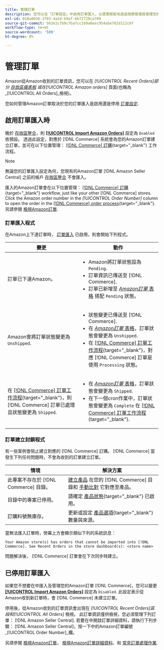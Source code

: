 ```yaml
---
title: 管理訂單
description: 您可以在「訂單設定」中啟用訂單匯入，以便更輕鬆地透過商務管理員管理您的Amazon訂單。
exl-id: 018a8936-2f03-4a2d-b9af-6b72729ca709
source-git-commit: b63e2cfb9c7ba7cc169a6eec954abe782d112c6f
workflow-type: tm+mt
source-wordcount: '509'
ht-degree: 0%

---
```


# 管理訂單

Amazon從Amazon收到的訂單資訊，您可以在 _[!UICONTROL Recent Orders]_部分 [存放區儀表板](./amazon-store-dashboard.md) 或在_[!UICONTROL Amazon orders]_ 頁面(也稱為 _[!UICONTROL All Orders]_檢視)。

您如何管理Amazon訂單取決於您的訂單匯入是啟用還是停用 [訂單設定](./order-settings.md#configure-order-settings).

## 啟用訂單匯入時

晚於 [存放區整合](./store-integration.md)，則 [**[!UICONTROL Import Amazon Orders]**](./order-settings.md#configure-order-settings) 設定為 `Enabled` 依預設。 透過此設定，對應於 [!DNL Commerce] 系統會為您的Amazon訂單建立訂單，並可在以下位置管理： [[!DNL Commerce] 訂購](https://docs.magento.com/user-guide/sales/orders.html){target="_blank"} 工作流程。

>[!NOTE]
>
>無論您的訂單匯入設定為何，您現有的Amazon訂單 [!DNL Amazon Seller Central] 之前的帳戶 [存放區整合](./store-integration.md) 不會匯入。

匯入的Amazon訂單會在以下位置管理： [[!DNL Commerce] 訂購](https://docs.magento.com/user-guide/sales/orders.html){target="_blank"} workflow, just like your other [!DNL Commerce] stores. Click the Amazon order number in the *[!UICONTROL Order Number]* column to open the order in the [[!DNL Commerce] order process](https://docs.magento.com/user-guide/sales/order-processing.html#order-view-descriptions){target="_blank"}. 另請參閱 [檢視Amazon訂單](./amazon-orders-all.md).

### 訂單匯入程式

在Amazon上下達訂單時， [訂單匯入](./order-settings.md) 已啟用，則會開始下列程式。

| 變更 | 動作 |
|---|---|
| 訂單已下達Amazon。 | <ul><li>Amazon將訂單狀態設為 `Pending`.</li><li>訂單資訊已傳送至 [!DNL Commerce].</li><li>訂單已新增至 [_Amazon訂單_ 表格](./amazon-orders-all.md) 搭配 `Pending` 狀態。</li></ul> |
| Amazon會將訂單狀態變更為 `Unshipped`. | <ul><li>狀態變更已傳送至 [!DNL Commerce].</li><li>在 [_Amazon訂單_ 表格](./amazon-orders-all.md)，訂單狀態會變更為 `Unshipped`.</li><li>在 [[!DNL Commerce] 訂單工作流程](https://docs.magento.com/user-guide/sales/orders.html){target="_blank"}，對應 [!DNL Commerce] 訂單是使用 `Processing` 狀態。</li></ul> |
| 在 [[!DNL Commerce] 訂單工作流程](https://docs.magento.com/user-guide/sales/orders.html){target="_blank"}，則 [!DNL Commerce] 訂單已處理且狀態變更為 `Shipped`. | <ul><li>在 [_Amazon訂單_ 表格](./amazon-orders-all.md)，訂單狀態會變更為 `Shipped`.</li><li>在下一個cron作業中，訂單狀態會變更為 `Complete` 在 [[!DNL Commerce] 訂單工作流程](https://docs.magento.com/user-guide/sales/orders.html){target="_blank"}.</li></ul> |

### 訂單建立封鎖程式

有一些案例會阻止建立對應的 [!DNL Commerce] 訂購。 [!DNL Commerce] 當發生下列任何問題時，不會為收到的訂單建立訂單。

| 情境 | 解決方案 |
|---|---|
| 此專案不存在於 [!DNL Commerce] 目錄。 | [建立產品](./creating-assigning-catalog-products.md) 在您的 [!DNL Commerce] 目錄和 [手動比對](./creating-assigning-catalog-products.md) 它對應至產品。 |
| 目錄中的專案已停用。 | 請確定 [產品狀態](https://docs.magento.com/user-guide/catalog/inventory-product-stock-options.html){target="_blank"} 已啟用。 |
| 訂購料號無庫存。 | 更新或設定 [產品選項](https://docs.magento.com/user-guide/catalog/inventory-product-stock-options.html){target="_blank"} 數量與來源。 |

當無法匯入訂單時，熒幕上方會顯示類似下列的系統訊息：

`Your Amazon store(s) has orders that cannot be imported into [!DNL Commerce]. See Recent Orders in the store dashboard(s): <store name>`

問題解決後， [!DNL Commerce] 訂單會在下次同步時建立。

## 已停用訂單匯入

如果您不想要在中匯入及管理您的Amazon訂單 [!DNL Commerce]，您可以變更 [**[!UICONTROL Import Amazon Orders]**](./order-settings.md#configure-order-settings) 設定為 `Disabled`. 此設定表示從Amazon收到新訂單時，會 [!DNL Commerce] 未建立訂單。

停用後，從Amazon收到的訂單資訊會出現在 _[!UICONTROL Recent Orders]_區段和_[!UICONTROL All Orders]_ 檢視。 此訂單資訊僅供檢視，您必須管理下列訂單： [!DNL Amazon Seller Central]. 若要在中開啟訂單詳細資料，請執行下列步驟： [!DNL Amazon Seller Central]，按一下中的Amazon訂單編號 _[!UICONTROL Order Number]_欄。

另請參閱 [檢視Amazon訂單](./amazon-orders-all.md)， [檢視Amazon訂單詳細資料](./amazon-order-details.md)、和 [常見訂單處理作業](./common-order-processing.md).
